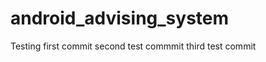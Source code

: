 android_advising_system
=======================
Testing first commit
second test commmit
third test commit
